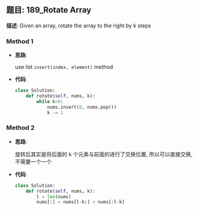 ## 题目:  189_Rotate Array

**描述**:  Given an array, rotate the array to the right by k steps

### Method 1

- **思路**: 

  use list ```insert(index, element)``` method

- **代码**:

  ```python
  class Solution:
      def rotate(self, nums, k):
          while k>0:
              nums.insert(0, nums.pop())
              k -= 1
  ```

  

### Method 2

- **思路**:

  旋转后其实是将后面的 k 个元素与前面的进行了交换位置, 所以可以直接交换,不需要一个一个

- **代码**:

  ```python 
  class Solution:
      def rotate(self, nums, k):
          l = len(nums)
          nums[:] = nums[l-k:] + nums[:l-k]
  ```

  

